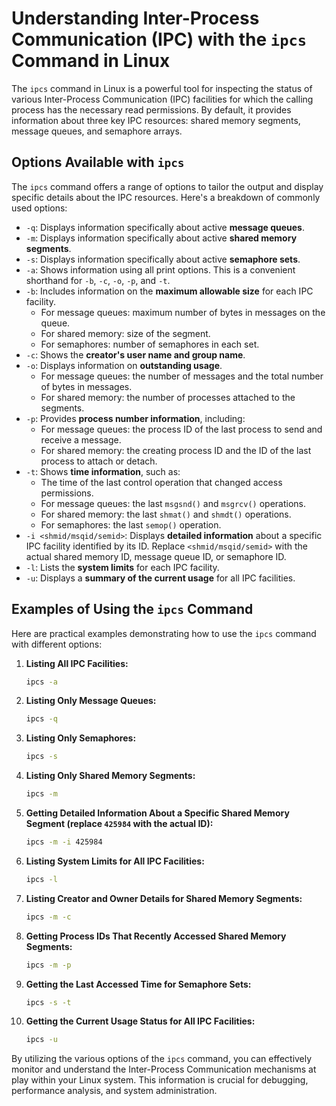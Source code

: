 # Understanding Inter-Process Communication (IPC) with the `ipcs` Command in Linux

The `ipcs` command in Linux is a powerful tool for inspecting the status of various Inter-Process Communication (IPC) facilities for which the calling process has the necessary read permissions. By default, it provides information about three key IPC resources: shared memory segments, message queues, and semaphore arrays.

## Options Available with `ipcs`

The `ipcs` command offers a range of options to tailor the output and display specific details about the IPC resources. Here's a breakdown of commonly used options:

* `-q`: Displays information specifically about active **message queues**.
* `-m`: Displays information specifically about active **shared memory segments**.
* `-s`: Displays information specifically about active **semaphore sets**.
* `-a`: Shows information using all print options. This is a convenient shorthand for `-b`, `-c`, `-o`, `-p`, and `-t`.
* `-b`: Includes information on the **maximum allowable size** for each IPC facility.
    * For message queues: maximum number of bytes in messages on the queue.
    * For shared memory: size of the segment.
    * For semaphores: number of semaphores in each set.
* `-c`: Shows the **creator's user name and group name**.
* `-o`: Displays information on **outstanding usage**.
    * For message queues: the number of messages and the total number of bytes in messages.
    * For shared memory: the number of processes attached to the segments.
* `-p`: Provides **process number information**, including:
    * For message queues: the process ID of the last process to send and receive a message.
    * For shared memory: the creating process ID and the ID of the last process to attach or detach.
* `-t`: Shows **time information**, such as:
    * The time of the last control operation that changed access permissions.
    * For message queues: the last `msgsnd()` and `msgrcv()` operations.
    * For shared memory: the last `shmat()` and `shmdt()` operations.
    * For semaphores: the last `semop()` operation.
* `-i <shmid/msqid/semid>`: Displays **detailed information** about a specific IPC facility identified by its ID. Replace `<shmid/msqid/semid>` with the actual shared memory ID, message queue ID, or semaphore ID.
* `-l`: Lists the **system limits** for each IPC facility.
* `-u`: Displays a **summary of the current usage** for all IPC facilities.

## Examples of Using the `ipcs` Command

Here are practical examples demonstrating how to use the `ipcs` command with different options:

1.  **Listing All IPC Facilities:**

    ```bash
    ipcs -a
    ```

2.  **Listing Only Message Queues:**

    ```bash
    ipcs -q
    ```

3.  **Listing Only Semaphores:**

    ```bash
    ipcs -s
    ```

4.  **Listing Only Shared Memory Segments:**

    ```bash
    ipcs -m
    ```

5.  **Getting Detailed Information About a Specific Shared Memory Segment (replace `425984` with the actual ID):**

    ```bash
    ipcs -m -i 425984
    ```

6.  **Listing System Limits for All IPC Facilities:**

    ```bash
    ipcs -l
    ```

7.  **Listing Creator and Owner Details for Shared Memory Segments:**

    ```bash
    ipcs -m -c
    ```

8.  **Getting Process IDs That Recently Accessed Shared Memory Segments:**

    ```bash
    ipcs -m -p
    ```

9.  **Getting the Last Accessed Time for Semaphore Sets:**

    ```bash
    ipcs -s -t
    ```

10. **Getting the Current Usage Status for All IPC Facilities:**

    ```bash
    ipcs -u
    ```

By utilizing the various options of the `ipcs` command, you can effectively monitor and understand the Inter-Process Communication mechanisms at play within your Linux system. This information is crucial for debugging, performance analysis, and system administration.

